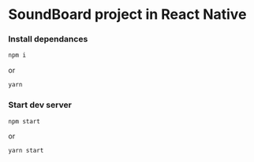 # SoundBoard project in React Native


### Install dependances

```bash
npm i
```

or

```bash
yarn
```

### Start dev server

```bash
npm start
```

or

```bash
yarn start
```
